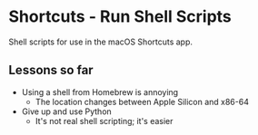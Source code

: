 # Shortcuts - Run Shell Scripts

Shell scripts for use in the macOS Shortcuts app.

## Lessons so far

- Using a shell from Homebrew is annoying
  - The location changes between Apple Silicon and x86-64
- Give up and use Python
  - It's not real shell scripting; it's easier
